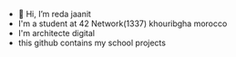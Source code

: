 - 👋 Hi, I’m reda jaanit
- I'm a student at 42 Network(1337) khouribgha morocco 
- I'm architecte digital
- this github contains my school projects
